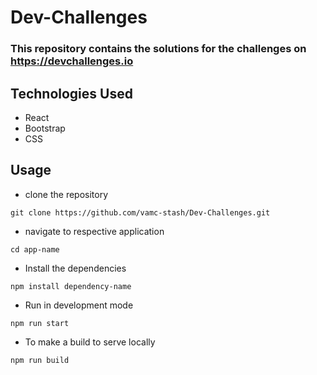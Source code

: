 # Dev-Challenges

### This repository contains the solutions for the challenges on https://devchallenges.io

## Technologies Used
- React
- Bootstrap
- CSS

## Usage
- clone the repository
```
git clone https://github.com/vamc-stash/Dev-Challenges.git
```
- navigate to respective application
```
cd app-name
```
- Install the dependencies
```
npm install dependency-name
```
- Run in development mode
```
npm run start
```
- To make a build to serve locally
```
npm run build
```

